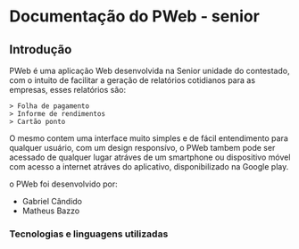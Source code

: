 # **Documentação do PWeb - senior**

## **Introdução**

  PWeb é uma aplicação Web desenvolvida na Senior unidade do contestado, com o intuito de facilitar a geração de relatórios cotidianos para as empresas, esses relatórios são: 
  ```
  > Folha de pagamento
  > Informe de rendimentos
  > Cartão ponto
  ```
  O mesmo contem uma interface muito simples e de fácil entendimento para qualquer usuário, com um design responsívo, o PWeb tambem pode ser acessado de qualquer lugar atráves de um smartphone ou dispositivo móvel com acesso a internet atráves do aplicativo, disponibilizado na Google play.
  
  o PWeb foi desenvolvido por:
  - Gabriel Cândido
  - Matheus Bazzo

  ### Tecnologias e linguagens utilizadas
  
